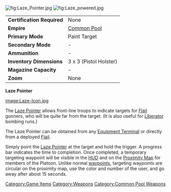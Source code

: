 ![](Laze_Pointer.jpg "fig:Laze_Pointer.jpg")
![](Laze_powered.jpg "fig:Laze_powered.jpg")

|                            |                                       |
|----------------------------|---------------------------------------|
| **Certification Required** | None                                  |
| **Empire**                 | [Common Pool](Common_Pool "wikilink") |
| **Primary Mode**           | Paint Target                          |
| **Secondary Mode**         | \-                                    |
| **Ammunition**             | \-                                    |
| **Inventory Dimensions**   | 3 x 3 (Pistol Holster)                |
| **Magazine Capacity**      | \-                                    |
| **Zoom**                   | None                                  |

**Laze Pointer**

[image:Laze-Icon.jpg](image:Laze-Icon.jpg "wikilink")

The [Laze Pointer](Laze_Pointer "wikilink") allows front-line troops to
indicate targets for [Flail](Flail "wikilink") gunners, who will be
quite far from the target. (It is also useful for
[Liberator](Liberator "wikilink") bombing runs.)

The Laze Pointer can be obtained from any [Equipment
Terminal](Equipment_Terminal "wikilink") or directly from a deployed
[Flail](Flail "wikilink").

Simply point the [Laze Pointer](Laze_Pointer "wikilink") at the target
and hold the trigger. A progress bar indicates the time to completion.
Once completed, a temporary targeting waypoint will be visible in the
[HUD](HUD "wikilink") and on the [Proximity
Map](Proximity_Map "wikilink") for members of the Platoon. Unlike normal
[waypoints](waypoint "wikilink"), targeting waypoints are circular on
the proximity map, use the color and number of the user, and go away
after about 15 seconds.

[Category:Game Items](Category:Game_Items "wikilink")
[Category:Weapons](Category:Weapons "wikilink") [Category:Common Pool
Weapons](Category:Common_Pool_Weapons "wikilink")